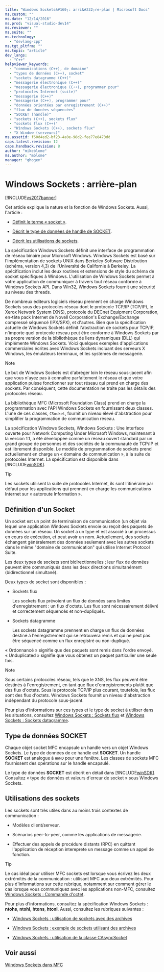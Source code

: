 ```yaml
---
title: "Windows Sockets&#160;: arri&#232;re-plan | Microsoft Docs"
ms.custom: ""
ms.date: "12/14/2016"
ms.prod: "visual-studio-dev14"
ms.reviewer: ""
ms.suite: ""
ms.technology: 
  - "devlang-cpp"
ms.tgt_pltfrm: ""
ms.topic: "article"
dev_langs: 
  - "C++"
helpviewer_keywords: 
  - "communications (C++), de domaine"
  - "types de données (C++), socket"
  - "sockets datagramme (C++)"
  - "messagerie électronique (C++)"
  - "messagerie électronique (C++), programmer pour"
  - "protocoles Internet (suite)"
  - "messagerie (C++)"
  - "messagerie (C++), programmer pour"
  - "données orientées par enregistrement (C++)"
  - "flux de données séquencées"
  - "SOCKET (handle)"
  - "sockets (C++), sockets flux"
  - "sockets flux (C++)"
  - "Windows Sockets (C++), sockets flux"
  - "X Window (serveurs)"
ms.assetid: f60d4ed2-bf23-4a0e-98d2-fee77e8473dd
caps.latest.revision: 12
caps.handback.revision: 8
author: "mikeblome"
ms.author: "mblome"
manager: "ghogen"
---
```

# Windows Sockets&#160;: arri&#232;re-plan
[!INCLUDE[vs2017banner](../assembler/inline/includes/vs2017banner.md)]

Cet article explique la nature et la fonction de Windows Sockets.  Aussi, l'article :  
  
-   [Définit le terme « socket »](#_core_definition_of_a_socket).  
  
-   [Décrit le type de données de handle de SOCKET](#_core_the_socket_data_type).  
  
-   [Décrit les utilisations de sockets](#_core_uses_for_sockets).  
  
 La spécification Windows Sockets définit une interface de programmation de réseau binaire pour Microsoft Windows.  Windows Sockets est basé sur l'implémentation de sockets UNIX dans Berkeley Software Distribution \(schéma, version 4,3\) de l'Université de Californie à Berkeley.  La spécification inclut les deux routines et extensions de style du schéma de socket spécifiques à Windows.  L'utilisation de Windows Sockets permet à votre application de communiquer à travers tout réseau conforme à Windows Sockets API.  Dans Win32, Windows Sockets fournit une sécurité au niveau des threads.  
  
 De nombreux éditeurs logiciels réseau prennent en charge Windows Sockets sous des protocoles réseau dont le protocole TCP\/IP \(TCP\/IP\), le Xerox Network System \(XNS\), protocole du DECnet Equipment Corporation, en\-tête pack Internet de Novell Corporation's Exchange\/Exchange compressé séquencé \(IPX\/SPX\), et d'autres.  Bien que la spécification actuelle de Windows Sockets définit l'abstraction de sockets pour TCP\/IP, n'importe quel protocole réseau peut être conforme à Windows Sockets par sa propre version de la bibliothèque de liens dynamiques \(DLL\) qui implémente Windows Sockets.  Voici quelques exemples d'applications commerciales écrites avec Windows Sockets incluant des serveurs X Windows, les émulateurs terminaux, et les systèmes de messagerie.  
  
> [!NOTE]
>  Le but de Windows Sockets est d'abréger loin le réseau sous\-jacent afin que vous n'ayez pas à connaître parfaitement le réseau et que votre application puisse fonctionner sur tout réseau qui prend en charge des sockets.  Par conséquent, cette documentation ne traite pas les détails des protocoles réseau.  
  
 La bibliothèque MFC \(Microsoft Foundation Class\) prend en charge la programmation avec l'API Windows Sockets en fournissant deux classes.  L'une de ces classes, `CSocket`, fournit un niveau élevé d'abstraction pour simplifier la programmation de communication réseau.  
  
 La spécification Windows Sockets, Windows Sockets : Une interface ouverte pour Network Computing Under Microsoft Windows, maintenant à la version 1.1, a été développée comme un réseau ouvert standard par un grand groupe de personnes et des sociétés de la communauté de TCP\/IP et est librement disponible.  Le modèle de programmation de sockets prend actuellement en charge un « domaine de communication », à la suite de protocoles Internet.  La spécification est disponible dans [!INCLUDE[winSDK](../atl/includes/winsdk_md.md)].  
  
> [!TIP]
>  Les sockets utilisent la suite de protocoles Internet, ils sont l'itinéraire par défaut pour les applications qui prennent en charge les communications Internet sur « autoroute Information ».  
  
##  <a name="_core_definition_of_a_socket"></a> Définition d'un Socket  
 Un socket est un point de terminaison de communication \(un objet via lequel une application Windows Sockets envoie ou reçoit des paquets de données sur un réseau.  Un socket a un type et est associé à un processus en cours de exécution, et peut avoir un nom.  Actuellement, des sockets échangent généralement des données seulement avec les autres sockets dans le même "domaine de communication" qui utilise Internet Protocol Suite.  
  
 Les deux types de sockets sont bidirectionnelles ; leur flux de données peuvent être communiqués dans les deux directions simultanément \(bidirectionnel simultané\).  
  
 Deux types de socket sont disponibles :  
  
-   Sockets flux  
  
     Les sockets flux prévoient un flux de données sans limites d'enregistrement : un flux d'octets.  Les flux sont nécessairement délivré et correctement séquencés et non\-dupliqués.  
  
-   Sockets datagramme  
  
     Les sockets datagramme prennent en charge un flux de données destiné à l'enregistrement qui se retrouvera remis et qui ne peut pas être séquencé comme un flux enregistré ou non\-dupliqué.  
  
 « Ordonnancé » signifie que des paquets sont remis dans l'ordre envoyé. « Unduplicated » signifie que vous obtenez un paquet particulier une seule fois.  
  
> [!NOTE]
>  Sous certains protocoles réseau, tels que le XNS, les flux peuvent être destinés à l'enregistrement, en tant que flux d'enregistrements plutôt que des flux d'octets.  Sous le protocole TCP\/IP plus courant, toutefois, les flux sont des flux d'octets.  Windows Sockets fournit un niveau d'abstraction indépendant du protocole sous\-jacent.  
  
 Pour plus d'informations sur ces types et le type de socket à utiliser dans les situations, consultez [Windows Sockets : Sockets flux](../mfc/windows-sockets-stream-sockets.md) et [Windows Sockets : Sockets datagramme](../mfc/windows-sockets-datagram-sockets.md).  
  
##  <a name="_core_the_socket_data_type"></a> Type de données SOCKET  
 Chaque objet socket MFC encapsule un handle vers un objet Windows Sockets.  Le type de données de ce handle est **SOCKET**.  Un handle **SOCKET** est analogue à `HWND` pour une fenêtre.  Les classes de sockets MFC fournissent des opérations sur le handle encapsulé.  
  
 Le type de données **SOCKET** est décrit en détail dans [!INCLUDE[winSDK](../atl/includes/winsdk_md.md)].  Consultez « type de données et valeurs d'erreur de socket » sous Windows Sockets.  
  
##  <a name="_core_uses_for_sockets"></a> Utilisations des sockets  
 Les sockets sont très utiles dans au moins trois contextes de communication :  
  
-   Modèles client\/serveur.  
  
-   Scénarios peer\-to\-peer, comme les applications de messagerie.  
  
-   Effectuer des appels de procédure distants \(RPC\) en quittant l'application de réception intereprete un message comme un appel de fonction.  
  
> [!TIP]
>  Le cas idéal pour utiliser MFC sockets est lorsque vous écrivez les deux extrémités de la communication : utilisant MFC aux deux extrémités.  Pour plus d'informations sur cette rubrique, notamment sur comment gérer le cas lorsque vous communiquez avec les applications non\-MFC, consultez [Windows Sockets : Commande d'octet](../mfc/windows-sockets-byte-ordering.md).  
  
 Pour plus d'informations, consultez la spécification Windows Sockets : **ntohs**, **ntohl**, **htons**, **htonl**.  Aussi, consultez les rubriques suivantes :  
  
-   [Windows Sockets : utilisation de sockets avec des archives](../mfc/windows-sockets-using-sockets-with-archives.md)  
  
-   [Windows Sockets : exemple de sockets utilisant des archives](../mfc/windows-sockets-example-of-sockets-using-archives.md)  
  
-   [Windows Sockets : utilisation de la classe CAsyncSocket](../mfc/windows-sockets-using-class-casyncsocket.md)  
  
## Voir aussi  
 [Windows Sockets dans MFC](../mfc/windows-sockets-in-mfc.md)